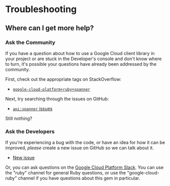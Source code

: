 # Troubleshooting

## Where can I get more help?

### Ask the Community

If you have a question about how to use a Google Cloud client library in your
project or are stuck in the Developer's console and don't know where to turn,
it's possible your questions have already been addressed by the community.

First, check out the appropriate tags on StackOverflow:
  - [`google-cloud-platform+ruby+spanner`][so-ruby]

Next, try searching through the issues on GitHub:

  - [`api:spanner` issues][gh-search-ruby]

Still nothing?

### Ask the Developers

If you're experiencing a bug with the code, or have an idea for how it can be
improved, *please* create a new issue on GitHub so we can talk about it.

  - [New issue][gh-ruby]

Or, you can ask questions on the [Google Cloud Platform Slack][slack-ruby]. You
can use the "ruby" channel for general Ruby questions, or use the
"google-cloud-ruby" channel if you have questions about this gem in particular.

[so-ruby]: http://stackoverflow.com/questions/tagged/google-cloud-platform+ruby+spanner

[gh-search-ruby]: https://github.com/googlecloudplatform/google-cloud-ruby/issues?q=label%3A%22api%3A+spanner%22

[gh-ruby]: https://github.com/googlecloudplatform/google-cloud-ruby/issues/new

[slack-ruby]: https://gcp-slack.appspot.com/
